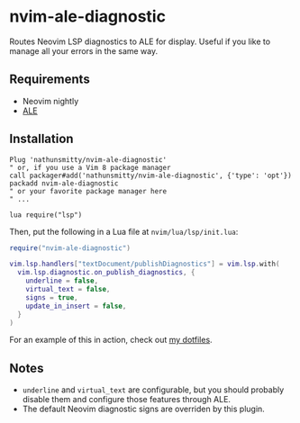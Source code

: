 # nvim-ale-diagnostic

Routes Neovim LSP diagnostics to ALE for display. Useful if you like to manage all your errors in the same way.

## Requirements

- Neovim nightly
- [ALE](https://github.com/dense-analysis/ale)

## Installation

```
Plug 'nathunsmitty/nvim-ale-diagnostic'
" or, if you use a Vim 8 package manager
call packager#add('nathunsmitty/nvim-ale-diagnostic', {'type': 'opt'})
packadd nvim-ale-diagnostic
" or your favorite package manager here
" ...

lua require("lsp")
```

Then, put the following in a Lua file at `nvim/lua/lsp/init.lua`:

```lua
require("nvim-ale-diagnostic")

vim.lsp.handlers["textDocument/publishDiagnostics"] = vim.lsp.with(
  vim.lsp.diagnostic.on_publish_diagnostics, {
    underline = false,
    virtual_text = false,
    signs = true,
    update_in_insert = false,
  }
)
```

For an example of this in action, check out [my dotfiles](https://github.com/nathunsmitty/.config/blob/main/nvim/lua/lsp/init.lua).

## Notes

- `underline` and `virtual_text` are configurable, but you should probably disable them and configure those features through ALE.
- The default Neovim diagnostic signs are overriden by this plugin.
